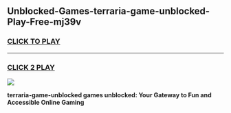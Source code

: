 
## Unblocked-Games-terraria-game-unblocked-Play-Free-mj39v
<h3>
<a href="https://premium76.site?title=terraria-game-unblocked&ref=23A">CLICK TO PLAY</a></h3>
<hr>

<h3>
<a href="https://premium76.site?title=terraria-game-unblocked&ref=23A">CLICK 2 PLAY</a>
  
</h3>

<a href="https://premium76.site?title=terraria-game-unblocked&ref=23A"><img src="https://clearcache.store/games.png"></a>


**terraria-game-unblocked games unblocked: Your Gateway to Fun and Accessible Online Gaming**
